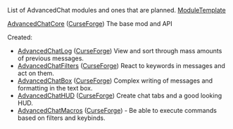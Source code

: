 List of AdvancedChat modules and ones that are planned. [ModuleTemplate](https://github.com/DarkKronicle/AdvancedChatModuleTemplate)

[AdvancedChatCore](https://github.com/DarkKronicle/AdvancedChatCore) ([CurseForge](https://www.curseforge.com/minecraft/mc-mods/advancedchatcore)) The base mod and API

Created:
- [AdvancedChatLog](https://github.com/DarkKronicle/AdvancedChatLog) ([CurseForge](https://www.curseforge.com/minecraft/mc-mods/advancedchatlog)) View and sort through mass amounts of previous messages.
- [AdvancedChatFilters](https://github.com/DarkKronicle/AdvancedChatFilters) ([CurseForge](https://www.curseforge.com/minecraft/mc-mods/advancedchatfilters)) React to keywords in messages and act on them.
- [AdvancedChatBox](https://github.com/DarkKronicle/AdvancedChatBox) ([CurseForge](https://www.curseforge.com/minecraft/mc-mods/advancedchatbox)) Complex writing of messages and formatting in the text box.
- [AdvancedChatHUD](https://github.com/DarkKronicle/AdvancedChatHUD) ([CurseForge](https://www.curseforge.com/minecraft/mc-mods/advancedchathud)) Create chat tabs and a good looking HUD.
- [AdvancedChatMacros](https://github.com/DarkKronicle/AdvancedChatMacros) ([CurseForge](https://www.curseforge.com/minecraft/mc-mods/advancedchatmacros)) -  Be able to execute commands based on filters and keybinds.
